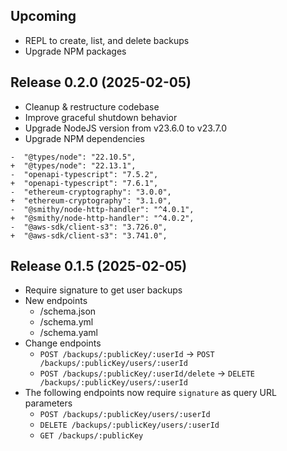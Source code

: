 ## Upcoming

- REPL to create, list, and delete backups
- Upgrade NPM packages

## Release 0.2.0 (2025-02-05)

- Cleanup & restructure codebase
- Improve graceful shutdown behavior
- Upgrade NodeJS version from v23.6.0 to v23.7.0
- Upgrade NPM dependencies

```
-  "@types/node": "22.10.5",
+  "@types/node": "22.13.1",
-  "openapi-typescript": "7.5.2",
+  "openapi-typescript": "7.6.1",
-  "ethereum-cryptography": "3.0.0",
+  "ethereum-cryptography": "3.1.0",
-  "@smithy/node-http-handler": "^4.0.1",
+  "@smithy/node-http-handler": "^4.0.2",
-  "@aws-sdk/client-s3": "3.726.0",
+  "@aws-sdk/client-s3": "3.741.0",
```

## Release 0.1.5 (2025-02-05)

- Require signature to get user backups
- New endpoints
  - /schema.json
  - /schema.yml
  - /schema.yaml
- Change endpoints
  - `POST /backups/:publicKey/:userId` -> `POST /backups/:publicKey/users/:userId`
  - `POST /backups/:publicKey/:userId/delete` -> `DELETE /backups/:publicKey/users/:userId`
- The following endpoints now require `signature` as query URL parameters
  - `POST /backups/:publicKey/users/:userId`
  - `DELETE /backups/:publicKey/users/:userId`
  - `GET /backups/:publicKey`

